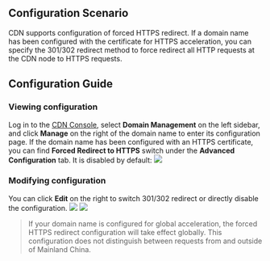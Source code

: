 ## Configuration Scenario
CDN supports configuration of forced HTTPS redirect. If a domain name has been configured with the certificate for HTTPS acceleration, you can specify the 301/302 redirect method to force redirect all HTTP requests at the CDN node to HTTPS requests.
## Configuration Guide
### Viewing configuration
Log in to the [CDN Console](https://console.cloud.tencent.com/cdn), select **Domain Management** on the left sidebar, and click **Manage** on the right of the domain name to enter its configuration page. If the domain name has been configured with an HTTPS certificate, you can find **Forced Redirect to HTTPS** switch under the **Advanced Configuration** tab. It is disabled by default:
![](https://main.qcloudimg.com/raw/b138ef26dba5f9ccbec97e592ee334dc.png)

### Modifying configuration
You can click **Edit** on the right to switch 301/302 redirect or directly disable the configuration.
![](https://main.qcloudimg.com/raw/ffbb3a57c19ba1d8a52b25ad66f16508.png)
![](https://main.qcloudimg.com/raw/90aae9a0b02d704dfafd0c080e5972db.png)

>If your domain name is configured for global acceleration, the forced HTTPS redirect configuration will take effect globally. This configuration does not distinguish between requests from and outside of Mainland China.
